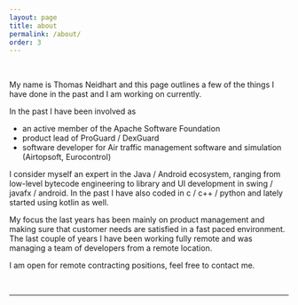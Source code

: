 ```yaml
---
layout: page
title: about
permalink: /about/
order: 3
---
```


<br/>

My name is Thomas Neidhart and this page outlines a few of the things I have done in the past and I am working on currently.

In the past I have been involved as

<ul>
<li>an active member of the Apache Software Foundation</li>
<li>product lead of ProGuard / DexGuard</li>
<li>software developer for Air traffic management software and simulation (Airtopsoft, Eurocontrol)</li>
</ul>

I consider myself an expert in the Java / Android ecosystem, ranging from low-level bytecode engineering to library and
UI development in swing / javafx / android. In the past I have also coded in c / c++ / python and lately started using
kotlin as well.

My focus the last years has been mainly on product management and making sure that customer needs are satisfied in a fast paced environment. 
The last couple of years I have been working fully remote and was managing a team of developers from a remote location.

I am open for remote contracting positions, feel free to contact me.

<br/>
<hr/>
<br/>

<span class="contacticon center">
	<a href="mailto:thomas.neidhart@gmail.com"><i class="fa fa-envelope-square"></i></a>
	<a href="https://github.com/netomi" target="_blank"><i class="fa fa-github-square"></i></a>
	<a href="https://www.linkedin.com/in/thomasneidhart/" target="_blank"><i class="fa fa-linkedin-square"></i></a>
</span>

